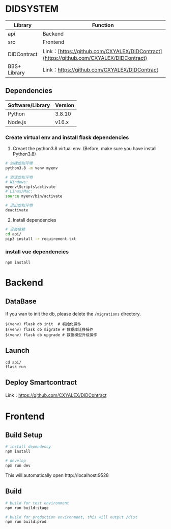 # DIDSYSTEM 

| Library | Function |
|-----------------|-------|
| api           | Backend |
| src            | Frontend      |
| DIDContract          |   Link：[https://github.com/CXYALEX/DIDContract](https://github.com/CXYALEX/DIDContract)  |
| BBS+ Library   |   Link：[https://github.com/CXYALEX/DIDContract ](https://github.com/kfxp12138/jsonld-signatures-bbs) |
## Dependencies

| Software/Library | Version              | 
|-----------------|----------------------|
| Python          | 3.8.10                 | 
| Node.js         | v16.x            |    


### Create virtual env and install flask dependencies
1. Creaet the python3.8 virtual env. (Before, make sure you have install Python3.8)
```bash
# 创建虚拟环境
python3.8 -m venv myenv

# 激活虚拟环境
# Windows:
myenv\Scripts\activate
# Linux/Mac:
source myenv/bin/activate

# 退出虚拟环境
deactivate
```
2. Install dependencies
```bash
# 安装依赖
cd api/
pip3 install -r requirement.txt
```
### install vue dependencies
```
npm install 
```

# Backend
## DataBase
If you wan to init the db, please delete the `/migrations` directory.
```
$(venv) flask db init  # 初始化操作
$(venv) flask db migrate # 数据库迁移操作
$(venv) flask db upgrade # 数据模型升级操作
```
## Launch
```
cd api/
flask run
```
## Deploy Smartcontract
Link：https://github.com/CXYALEX/DIDContract



# Frontend

## Build Setup

```bash
# install dependency
npm install

# develop   
npm run dev
```

This will automatically open http://localhost:9528

## Build

```bash
# build for test environment
npm run build:stage

# build for production environment, this will output /dist
npm run build:prod
```
